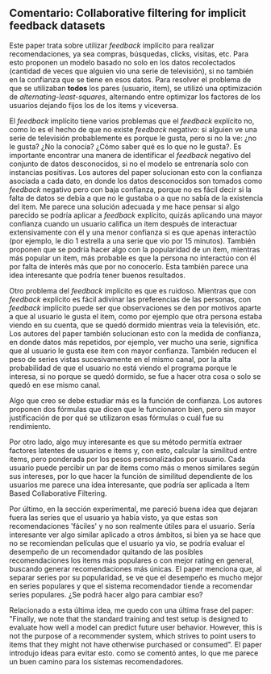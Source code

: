 ## Comentario: Collaborative filtering for implicit feedback datasets

Este paper trata sobre utilizar _feedback_ implícito para realizar recomendaciones, ya sea compras, búsquedas, clicks, visitas, etc. Para esto proponen un modelo basado no solo en los datos recolectados (cantidad de veces que alguien vio una serie de televisión), si no también en la confianza que se tiene en esos datos. Para resolver el problema de que se utilizaban **todos** los pares (usuario, item), se utilizó una optimización de _alternating-least-squares_, alternando entre optimizar los factores de los usuarios dejando fijos los de los items y viceversa. 

El _feedback_ implícito tiene varios problemas que el _feedback_ explícito no, como lo es el hecho de que no existe _feedback_ negativo: si alguien ve una serie de televisión probablemente es porque le gusta, pero si no la ve: ¿no le gusta? ¿No la conocía? ¿Cómo saber qué es lo que no le gusta?. Es importante encontrar una manera de identificar el _feedback_ negativo del conjunto de datos desconocidos, si no el modelo se entrenaría solo con instancias positivas. Los autores del paper solucionan esto con la confianza asociada a cada dato, en donde los datos desconocidos son tomados como _feedback_ negativo pero con baja confianza, porque no es fácil decir si la falta de datos se debía a que no le gustaba o a que no sabía de la existencia del item. Me parece una solución adecuada y me hace pensar si algo parecido se podría aplicar a _feedback_ explícito, quizás aplicando una mayor confianza cuando un usuario califica un item después de interactuar extensivamente con él y una menor confianza si es que apenas interactúo (por ejemplo, le dio 1 estrella a una serie que vio por 15 minutos). También proponen que se podría hacer algo con la popularidad de un item, mientras más popular un item, más probable es que la persona no interactúo con él por falta de interés más que por no conocerlo. Esta también parece una idea interesante que podría tener buenos resultados.

Otro problema del _feedback_ implícito es que es ruidoso. Mientras que con _feedback_ explícito es fácil adivinar las preferencias de las personas, con _feedback_ implícito puede ser que observaciones se den por motivos aparte a que al usuario le gusta el item, como por ejemplo que otra persona estaba viendo en su cuenta, que se quedó dormido mientras veía la televisión, etc. Los autores del paper también solucionan esto con la medida de confianza, en donde datos más repetidos, por ejemplo, ver mucho una serie, significa que al usuario le gusta ese item con mayor confianza. También reducen el peso de series vistas sucesivamente en el mismo canal, por la alta probabilidad de que el usuario no está viendo el programa porque le interesa, si no porque se quedó dormido, se fue a hacer otra cosa o solo se quedó en ese mismo canal.

Algo que creo se debe estudiar más es la función de confianza. Los autores proponen dos fórmulas que dicen que le funcionaron bien, pero sin mayor justificación de por qué se utilizaron esas fórmulas o cuál fue su rendimiento.

Por otro lado, algo muy interesante es que su método permitía extraer factores latentes de usuarios e items y, con esto, calcular la similitud entre items, pero ponderada por los pesos personalizados por usuario. Cada usuario puede percibir un par de items como más o menos similares según sus intereses, por lo que hacer la función de similitud dependiente de los usuarios me parece una idea interesante, que podría ser aplicada a Item Based Collaborative Filtering. 

Por último, en la sección experimental, me pareció buena idea que dejaran fuera las series que el usuario ya había visto, ya que estas son recomendaciones 'fáciles' y no son realmente útiles para el usuario. Sería interesante ver algo similar aplicado a otros ámbitos, si bien ya se hace que no se recomiendan películas que el usuario ya vio, se podría evaluar el desempeño de un recomendador quitando de las posibles recomendaciones los items más populares o con mejor rating en general, buscando generar recomendaciones más únicas. El paper menciona que, al separar series por su popularidad, se ve que el desempeño es mucho mejor en series populares y que el sistema recomendador tiende a recomendar series populares. ¿Se podrá hacer algo para cambiar eso?

Relacionado a esta última idea, me quedo con una última frase del paper: "Finally, we note that the standard training and test setup is designed to evaluate how well a model can predict future user behavior. However, this is not the purpose of a recommender system, which strives to point users to items that they might not have otherwise purchased or consumed". El paper introdujo ideas para evitar esto. como se comentó antes, lo que me parece un buen camino para los sistemas recomendadores.